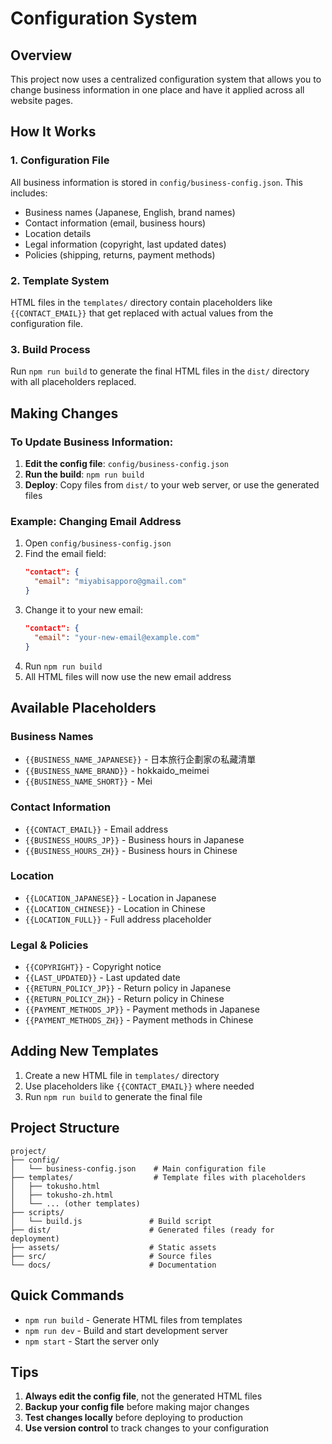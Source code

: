 # Configuration System

## Overview

This project now uses a centralized configuration system that allows you to change business information in one place and have it applied across all website pages.

## How It Works

### 1. Configuration File
All business information is stored in `config/business-config.json`. This includes:
- Business names (Japanese, English, brand names)
- Contact information (email, business hours)
- Location details
- Legal information (copyright, last updated dates)
- Policies (shipping, returns, payment methods)

### 2. Template System
HTML files in the `templates/` directory contain placeholders like `{{CONTACT_EMAIL}}` that get replaced with actual values from the configuration file.

### 3. Build Process
Run `npm run build` to generate the final HTML files in the `dist/` directory with all placeholders replaced.

## Making Changes

### To Update Business Information:

1. **Edit the config file**: `config/business-config.json`
2. **Run the build**: `npm run build`
3. **Deploy**: Copy files from `dist/` to your web server, or use the generated files

### Example: Changing Email Address

1. Open `config/business-config.json`
2. Find the email field:
   ```json
   "contact": {
     "email": "miyabisapporo@gmail.com"
   }
   ```
3. Change it to your new email:
   ```json
   "contact": {
     "email": "your-new-email@example.com"
   }
   ```
4. Run `npm run build`
5. All HTML files will now use the new email address

## Available Placeholders

### Business Names
- `{{BUSINESS_NAME_JAPANESE}}` - 日本旅行企劃家の私藏清單
- `{{BUSINESS_NAME_BRAND}}` - hokkaido_meimei
- `{{BUSINESS_NAME_SHORT}}` - Mei

### Contact Information
- `{{CONTACT_EMAIL}}` - Email address
- `{{BUSINESS_HOURS_JP}}` - Business hours in Japanese
- `{{BUSINESS_HOURS_ZH}}` - Business hours in Chinese

### Location
- `{{LOCATION_JAPANESE}}` - Location in Japanese
- `{{LOCATION_CHINESE}}` - Location in Chinese
- `{{LOCATION_FULL}}` - Full address placeholder

### Legal & Policies
- `{{COPYRIGHT}}` - Copyright notice
- `{{LAST_UPDATED}}` - Last updated date
- `{{RETURN_POLICY_JP}}` - Return policy in Japanese
- `{{RETURN_POLICY_ZH}}` - Return policy in Chinese
- `{{PAYMENT_METHODS_JP}}` - Payment methods in Japanese
- `{{PAYMENT_METHODS_ZH}}` - Payment methods in Chinese

## Adding New Templates

1. Create a new HTML file in `templates/` directory
2. Use placeholders like `{{CONTACT_EMAIL}}` where needed
3. Run `npm run build` to generate the final file

## Project Structure

```
project/
├── config/
│   └── business-config.json    # Main configuration file
├── templates/                  # Template files with placeholders
│   ├── tokusho.html
│   ├── tokusho-zh.html
│   └── ... (other templates)
├── scripts/
│   └── build.js               # Build script
├── dist/                      # Generated files (ready for deployment)
├── assets/                    # Static assets
├── src/                       # Source files
└── docs/                      # Documentation
```

## Quick Commands

- `npm run build` - Generate HTML files from templates
- `npm run dev` - Build and start development server
- `npm start` - Start the server only

## Tips

1. **Always edit the config file**, not the generated HTML files
2. **Backup your config file** before making major changes
3. **Test changes locally** before deploying to production
4. **Use version control** to track changes to your configuration 
